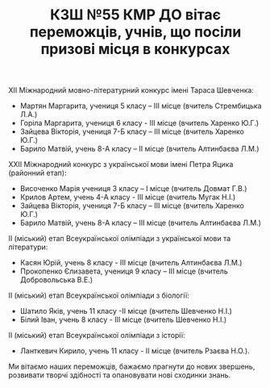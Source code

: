 ﻿---
title: КЗШ №55 КМР ДО вітає переможців, учнів, що посіли призові місця в конкурсах
---

ХІІ Міжнародний мовно-літературний конкурс імені Тараса Шевченка:

- Мартян Маргарита, учениця 5 класу – ІІІ місце (вчитель Стрембицька Л.А.)
- Горіла Маргарита, учениця 6 класу - ІІІ місце (вчитель Харенко Ю.Г.)
- Зайцева Вікторія, учениця 7-Б класу – ІІІ місце (вчитель Харенко Ю.Г.)
- Барило Матвій, учень 8-А класу – ІІ місце (вчитель Алтинбаєва Л.М.)

ХХІІ Міжнародний конкурс з української мови імені Петра Яцика (районний етап):

- Височенко Марія  учениця 3 класу – І місце (вчитель Довмат Г.В.)
- Крилов Артем, учень 4-А класу - ІІІ місце (вчитель Мугак Н.І.)
- Зайцева Вікторія, учениця 7-Б класу – ІІІ місце (вчитель Харенко Ю.Г.)
- Барило Матвій, учень 8-А класу – ІІІ місце (вчитель Алтинбаєва Л.М.)

ІІ (міський) етап Всеукраїнської олімпіади з української мови та літератури:

- Касян Юрій, учень 8 класу - ІІІ місце (вчитель Алтинбаєва Л.М.)
- Прокопенко Єлизавета, учениця 9 класу – ІІІ місце (вчитель Добровольська В.Е.)

ІІ (міський) етап Всеукраїнської олімпіади з біології:

- Шатило Яків, учень 11 класу -ІІ місце (вчитель Шевченко Н.І.)
- Білий Іван, учень 8 класу - ІІІ місце (вчитель Шевченко Н.І.)

ІІ (міський) етап Всеукраїнської олімпіади з історії:

- Ланткевич Кирило, учень 11 класу - ІІ місце (вчитель Рзаєва Н.О.).

Ми вітаємо наших переможців, бажаємо прагнути до нових звершень, розвивати творчі здібності та опановувати нові сходинки знань.
